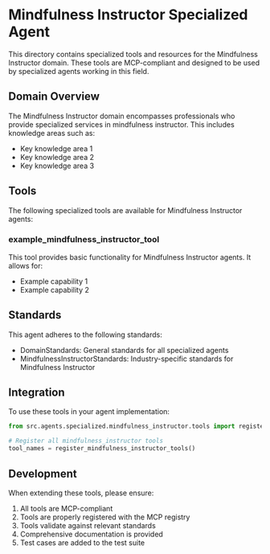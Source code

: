 # Mindfulness Instructor Specialized Agent

This directory contains specialized tools and resources for the Mindfulness Instructor domain. These tools are MCP-compliant and designed to be used by specialized agents working in this field.

## Domain Overview

The Mindfulness Instructor domain encompasses professionals who provide specialized services in mindfulness instructor. This includes knowledge areas such as:

- Key knowledge area 1
- Key knowledge area 2
- Key knowledge area 3

## Tools

The following specialized tools are available for Mindfulness Instructor agents:

### example_mindfulness_instructor_tool

This tool provides basic functionality for Mindfulness Instructor agents. It allows for:

- Example capability 1
- Example capability 2

## Standards

This agent adheres to the following standards:

- DomainStandards: General standards for all specialized agents
- MindfulnessInstructorStandards: Industry-specific standards for Mindfulness Instructor

## Integration

To use these tools in your agent implementation:

```python
from src.agents.specialized.mindfulness_instructor.tools import register_mindfulness_instructor_tools

# Register all mindfulness_instructor tools
tool_names = register_mindfulness_instructor_tools()
```

## Development

When extending these tools, please ensure:

1. All tools are MCP-compliant
2. Tools are properly registered with the MCP registry
3. Tools validate against relevant standards
4. Comprehensive documentation is provided
5. Test cases are added to the test suite

